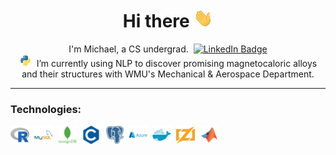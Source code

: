 <h1 align="center">
  Hi there <img src="https://github.com/WMUStudent21/WMUStudent21/blob/main/wave.gif" height="30"/> <br>
</h1>

<div align="center">
  <a href="https://wmustudent21.github.io/" align="center>
    <img src="https://github.com/WMUStudent21/WMUStudent21/blob/output/ocean.gif"/>
  </a>
</div>


<p align="center">
  I'm Michael, a CS undergrad.&nbsp;
<a href="https://www.linkedin.com/in/michael-loh-9b76b4114/">
  <img src="https://img.shields.io/badge/-LinkedIn-blue?style=flat&logo=Linkedin&logoColor=white" alt="LinkedIn Badge"/>
</a> 
  <br> 
  <img src="https://github.com/devicons/devicon/blob/master/icons/python/python-original.svg" title="Python" alt="Python" height="20"/>&nbsp; 
    I’m currently using NLP to discover promising magnetocaloric alloys and their structures with WMU's Mechanical & Aerospace Department.
</p>
 
---

### Technologies:
<div>
  <img src="https://github.com/devicons/devicon/blob/master/icons/r/r-original.svg" title="R" width="30" height="30"/>&nbsp;
  <img src="https://github.com/devicons/devicon/blob/master/icons/mysql/mysql-original-wordmark.svg" title="MySQL" width="30" height="30"/>&nbsp;
  <img src="https://github.com/devicons/devicon/blob/master/icons/mongodb/mongodb-plain-wordmark.svg" title="MongoDB" width="30" height="30"/>&nbsp;
  <img src="https://github.com/devicons/devicon/blob/master/icons/c/c-plain.svg" title="C" width="30" height="30"/>&nbsp;
  <img src="https://github.com/devicons/devicon/blob/master/icons/postgresql/postgresql-plain.svg" title="PostgreSQL" width="30" height="30"/>&nbsp;
  <img src="https://github.com/devicons/devicon/blob/master/icons/azure/azure-original-wordmark.svg" title="MS Azure" width="30" height="30"/>&nbsp;
  <img src="https://github.com/devicons/devicon/blob/master/icons/docker/docker-plain.svg" title="Docker" width="30" height="30"/>&nbsp;
  <img src="https://github.com/devicons/devicon/blob/master/icons/zig/zig-original.svg" title="Zig" width="30" height="30"/>&nbsp;
  <img src="https://github.com/devicons/devicon/blob/master/icons/matlab/matlab-original.svg" title="MATLAB" width="30" height="30"/>&nbsp;
</div>
<!--
**WMUStudent21/WMUStudent21** is a ✨ _special_ ✨ repository because its `README.md` (this file) appears on your GitHub profile.

Here are some ideas to get you started:

- 🔭 I’m currently working on ...
- 🌱 I’m currently learning ...
- 👯 I’m looking to collaborate on ...
- 🤔 I’m looking for help with ...
- 💬 Ask me about ...
- 📫 How to reach me: ...
- 😄 Pronouns: ...
- ⚡ Fun fact: ...
-->
